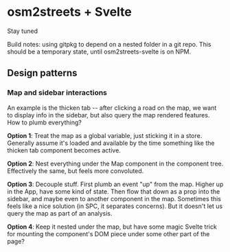 # osm2streets + Svelte

Stay tuned

Build notes: using gitpkg to depend on a nested folder in a git repo. This
should be a temporary state, until osm2streets-svelte is on NPM.

## Design patterns

### Map and sidebar interactions

An example is the thicken tab -- after clicking a road on the map, we want to
display info in the sidebar, but also query the map rendered features. How to
plumb everything?

**Option 1**: Treat the map as a global variable, just sticking it in a store.
Generally assume it's loaded and available by the time something like the
thicken tab component becomes active.

**Option 2**: Nest everything under the Map component in the component tree.
Effectively the same, but feels more convoluted.

**Option 3**: Decouple stuff. First plumb an event "up" from the map. Higher up
in the App, have some kind of state. Then flow that down as a prop into the
sidebar, and maybe even to another component in the map. Sometimes this feels
like a nice solution (in SPC, it separates concerns). But it doesn't let us
query the map as part of an analysis.

**Option 4**: Keep it nested under the map, but have some magic Svelte trick
for mounting the component's DOM piece under some other part of the page?
